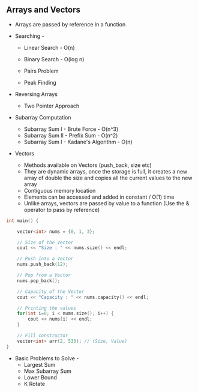 ## Arrays and Vectors

- Arrays are passed by reference in a function

- Searching -

  - Linear Search - O(n)
  - Binary Search - O(log n)

  - Pairs Problem
  - Peak Finding

- Reversing Arrays

  - Two Pointer Approach

- Subarray Computation

  - Subarray Sum I - Brute Force - O(n^3)
  - Subarray Sum II - Prefix Sum - O(n^2)
  - Subarray Sum I - Kadane's Algorithm - O(n)

- Vectors

  - Methods available on Vectors (push_back, size etc)
  - They are dynamic arrays, once the storage is full, it creates a new array of double the size and copies all the current values to the new array
  - Contiguous memory location
  - Elements can be accessed and added in constant / O(1) time
  - Unlike arrays, vectors are passed by value to a function (Use the & operator to pass by reference)

```cpp
int main() {

    vector<int> nums = {0, 1, 3};

    // Size of the Vector
    cout << "Size : " << nums.size() << endl;

    // Push into a Vector
    nums.push_back(12);

    // Pop from a Vector
    nums.pop_back();

    // Capacity of the Vector
    cout << "Capacity : " << nums.capacity() << endl;

    // Printing the values
    for(int i=0; i < nums.size(); i++) {
        cout << nums[i] << endl;
    }

    // Fill constructor
    vector<int> arr(2, 533); // (Size, Value)
}

```

- Basic Problems to Solve -
  - Largest Sum
  - Max Subarray Sum
  - Lower Bound
  - K Rotate
